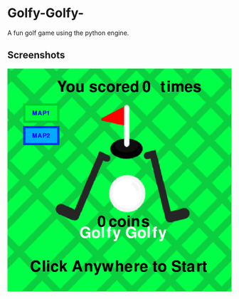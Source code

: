 # Golfy-Golfy-
A fun golf game using the python engine.

## Screenshots

![Title screen](https://raw.githubusercontent.com/HamzaTaha69/Golfy-Golfy-/main/screenshots/game%20start.png)
